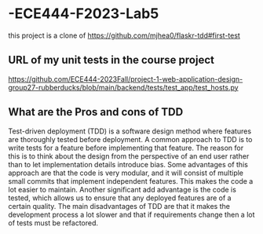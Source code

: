 # -ECE444-F2023-Lab5
 this project is a clone of https://github.com/mjhea0/flaskr-tdd#first-test

## URL of my unit tests in the course project
https://github.com/ECE444-2023Fall/project-1-web-application-design-group27-rubberducks/blob/main/backend/tests/test_app/test_hosts.py

## What are the Pros and cons of TDD
Test-driven deployment (TDD) is a software design method where features are thoroughly tested before deployment.
A common approach to TDD is to write tests for a feature before implementing that feature. The reason for this is
to think about the design from the perspective of an end user rather than to let implementation details introduce 
bias. Some advantages of this approach are that the code is very modular, and it will consist of multiple small 
commits that implement independent features. This makes the code a lot easier to maintain. Another significant add
advantage is the code is tested, which allows us to ensure that any deployed features are of a certain quality.
The main disadvantages of TDD are that it makes the development process a lot slower and that if requirements change
then a lot of tests must be refactored.
